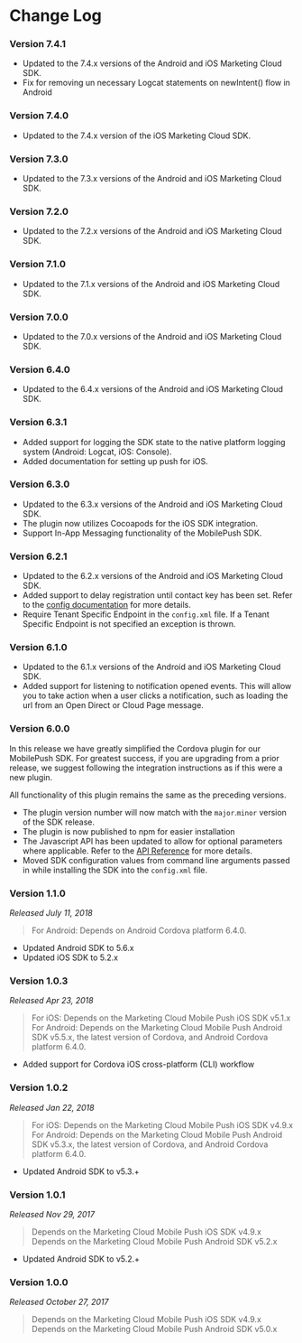 Change Log
==========
### Version 7.4.1
* Updated to the 7.4.x versions of the Android and iOS Marketing Cloud SDK.
* Fix for removing un necessary Logcat statements on newIntent() flow in Android

### Version 7.4.0
* Updated to the 7.4.x version of the iOS Marketing Cloud SDK.

### Version 7.3.0
* Updated to the 7.3.x versions of the Android and iOS Marketing Cloud SDK.

### Version 7.2.0
* Updated to the 7.2.x versions of the Android and iOS Marketing Cloud SDK.

### Version 7.1.0
* Updated to the 7.1.x versions of the Android and iOS Marketing Cloud SDK.

### Version 7.0.0
* Updated to the 7.0.x versions of the Android and iOS Marketing Cloud SDK.

### Version 6.4.0
* Updated to the 6.4.x versions of the Android and iOS Marketing Cloud SDK.

### Version 6.3.1
* Added support for logging the SDK state to the native platform logging system (Android: Logcat, iOS: Console).
* Added documentation for setting up push for iOS.

### Version 6.3.0

* Updated to the 6.3.x versions of the Android and iOS Marketing Cloud SDK.
* The plugin now utilizes Cocoapods for the iOS SDK integration.
* Support In-App Messaging functionality of the MobilePush SDK.

### Version 6.2.1

* Updated to the 6.2.x versions of the Android and iOS Marketing Cloud SDK.
* Added support to delay registration until contact key has been set. Refer to the [config documentation](README.md#config) for more details.
* Require Tenant Specific Endpoint in the  `config.xml` file. If a Tenant Specific Endpoint is not specified an exception is thrown.

### Version 6.1.0

* Updated to the 6.1.x versions of the Android and iOS Marketing Cloud SDK.
* Added support for listening to notification opened events.  This will allow you to take action when a user clicks a notification, such as loading the url from an Open Direct or Cloud Page message.  

### Version 6.0.0

In this release we have greatly simplified the Cordova plugin for our MobilePush SDK.  For greatest success, if you are upgrading from a prior release, we suggest following the integration instructions as if this were a new plugin.

All functionality of this plugin remains the same as the preceding versions.

* The plugin version number will now match with the `major`.`minor` version of the SDK release.
* The plugin is now published to npm for easier installation
* The Javascript API has been updated to allow for optional parameters where applicable.  Refer to the [API Reference](README.md#reference) for more details.
* Moved SDK configuration values from command line arguments passed in while installing the SDK into the `config.xml` file.

### Version 1.1.0
_Released July 11, 2018_
> For Android: Depends on Android Cordova platform 6.4.0.

* Updated Android SDK to 5.6.x
* Updated iOS SDK to 5.2.x

### Version 1.0.3
_Released Apr 23, 2018_
> For iOS: Depends on the Marketing Cloud Mobile Push iOS SDK v5.1.x
> For Android: Depends on the Marketing Cloud Mobile Push Android SDK v5.5.x, the latest version of Cordova, and Android Cordova platform 6.4.0.

* Added support for Cordova iOS cross-platform (CLI) workflow

### Version 1.0.2
_Released Jan 22, 2018_
> For iOS: Depends on the Marketing Cloud Mobile Push iOS SDK v4.9.x
> For Android: Depends on the Marketing Cloud Mobile Push Android SDK v5.3.x, the latest version of Cordova, and Android Cordova platform 6.4.0.

* Updated Android SDK to v5.3.+

### Version 1.0.1
_Released Nov 29, 2017_
> Depends on the Marketing Cloud Mobile Push iOS SDK v4.9.x
> Depends on the Marketing Cloud Mobile Push Android SDK v5.2.x

* Updated Android SDK to v5.2.+

### Version 1.0.0
_Released October 27, 2017_
> Depends on the Marketing Cloud Mobile Push iOS SDK v4.9.x
> Depends on the Marketing Cloud Mobile Push Android SDK v5.0.x
